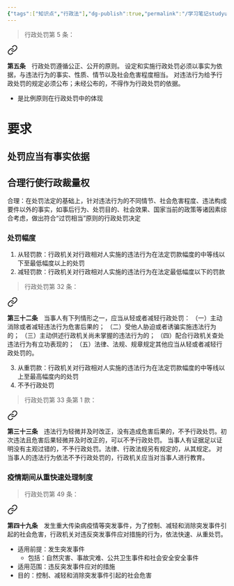 ```yaml
---
{"tags":["知识点","行政法"],"dg-publish":true,"permalink":"/学习笔记studyup/行政法学/过罚相当原则/","dgPassFrontmatter":true,"created":"2024-11-07T15:56:01.140+08:00","updated":"2024-12-05T18:53:11.276+08:00"}
---
```


>行政处罚第 5 条：
<div class="transclusion internal-embed is-loaded"><a class="markdown-embed-link" href="////#t5" aria-label="Open link"><svg xmlns="http://www.w3.org/2000/svg" width="24" height="24" viewBox="0 0 24 24" fill="none" stroke="currentColor" stroke-width="2" stroke-linecap="round" stroke-linejoin="round" class="svg-icon lucide-link"><path d="M10 13a5 5 0 0 0 7.54.54l3-3a5 5 0 0 0-7.07-7.07l-1.72 1.71"></path><path d="M14 11a5 5 0 0 0-7.54-.54l-3 3a5 5 0 0 0 7.07 7.07l1.71-1.71"></path></svg></a><div class="markdown-embed">



**第五条**　行政处罚遵循公正、公开的原则。
设定和实施行政处罚必须以事实为依据，与违法行为的事实、性质、情节以及社会危害程度相当。
对违法行为给予行政处罚的规定必须公布；未经公布的，不得作为行政处罚的依据。 

</div></div>

- 是比例原则在行政处罚中的体现
# 要求
## 处罚应当有事实依据
## 合理行使行政裁量权
合理：在处罚法定的基础上，针对违法行为的不同情节、社会危害程度、违法构成要件以外的事实，如事后行为、处罚目的、社会效果、国家当前的政策等诸因素综合考虑，做出符合“过罚相当”原则的行政处罚决定
### 处罚幅度
1. 从轻罚款：行政机关对行政相对人实施的违法行为在法定罚款幅度的中等线以下至最低幅度以上的处罚
2. 减轻罚款：行政机关对行政相对人实施的违法行为在法定最低幅度以下的罚款
>行政处罚第 32 条：
<div class="transclusion internal-embed is-loaded"><a class="markdown-embed-link" href="////#t32" aria-label="Open link"><svg xmlns="http://www.w3.org/2000/svg" width="24" height="24" viewBox="0 0 24 24" fill="none" stroke="currentColor" stroke-width="2" stroke-linecap="round" stroke-linejoin="round" class="svg-icon lucide-link"><path d="M10 13a5 5 0 0 0 7.54.54l3-3a5 5 0 0 0-7.07-7.07l-1.72 1.71"></path><path d="M14 11a5 5 0 0 0-7.54-.54l-3 3a5 5 0 0 0 7.07 7.07l1.71-1.71"></path></svg></a><div class="markdown-embed">



**第三十二条**　当事人有下列情形之一，应当从轻或者减轻行政处罚：
（一）主动消除或者减轻违法行为危害后果的；
（二）受他人胁迫或者诱骗实施违法行为的；
（三）主动供述行政机关尚未掌握的违法行为的；
（四）配合行政机关查处违法行为有立功表现的；
（五）法律、法规、规章规定其他应当从轻或者减轻行政处罚的。 

</div></div>

3. 从重罚款：行政机关对行政相对人实施的违法行为在法定罚款幅度的中等线以上至最高幅度内的处罚
4. 不予行政处罚
>行政处罚第 33 条第 1 款：
<div class="transclusion internal-embed is-loaded"><a class="markdown-embed-link" href="////#t33" aria-label="Open link"><svg xmlns="http://www.w3.org/2000/svg" width="24" height="24" viewBox="0 0 24 24" fill="none" stroke="currentColor" stroke-width="2" stroke-linecap="round" stroke-linejoin="round" class="svg-icon lucide-link"><path d="M10 13a5 5 0 0 0 7.54.54l3-3a5 5 0 0 0-7.07-7.07l-1.72 1.71"></path><path d="M14 11a5 5 0 0 0-7.54-.54l-3 3a5 5 0 0 0 7.07 7.07l1.71-1.71"></path></svg></a><div class="markdown-embed">



**第三十三条**　违法行为轻微并及时改正，没有造成危害后果的，不予行政处罚。初次违法且危害后果轻微并及时改正的，可以不予行政处罚。
当事人有证据足以证明没有主观过错的，不予行政处罚。法律、行政法规另有规定的，从其规定。
对当事人的违法行为依法不予行政处罚的，行政机关应当对当事人进行教育。 

</div></div>

### 疫情期间从重快速处理制度
>行政处罚第 49 条：
<div class="transclusion internal-embed is-loaded"><a class="markdown-embed-link" href="////#t49" aria-label="Open link"><svg xmlns="http://www.w3.org/2000/svg" width="24" height="24" viewBox="0 0 24 24" fill="none" stroke="currentColor" stroke-width="2" stroke-linecap="round" stroke-linejoin="round" class="svg-icon lucide-link"><path d="M10 13a5 5 0 0 0 7.54.54l3-3a5 5 0 0 0-7.07-7.07l-1.72 1.71"></path><path d="M14 11a5 5 0 0 0-7.54-.54l-3 3a5 5 0 0 0 7.07 7.07l1.71-1.71"></path></svg></a><div class="markdown-embed">



**第四十九条**　发生重大传染病疫情等突发事件，为了控制、减轻和消除突发事件引起的社会危害，行政机关对违反突发事件应对措施的行为，依法快速、从重处罚。 

</div></div>

- 适用前提：发生突发事件
	- 包括：自然灾害、事故灾难、公共卫生事件和社会安全安全事件
- 适用范围：违反突发事件应对的措施
- 目的：控制、减轻和消除突发事件引起的社会危害
